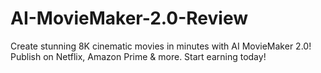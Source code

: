 # AI-MovieMaker-2.0-Review
Create stunning 8K cinematic movies in minutes with AI MovieMaker 2.0! Publish on Netflix, Amazon Prime &amp; more. Start earning today!
